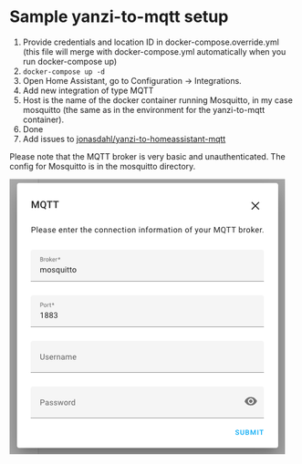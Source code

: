 # Sample yanzi-to-mqtt setup

1. Provide credentials and location ID in docker-compose.override.yml (this file will merge with docker-compose.yml automatically when you run docker-compose up)
2. `docker-compose up -d`
3. Open Home Assistant, go to Configuration -> Integrations.
4. Add new integration of type MQTT
5. Host is the name of the docker container running Mosquitto, in my case mosquitto (the same as in the environment for the yanzi-to-mqtt container).
6. Done
7. Add issues to [jonasdahl/yanzi-to-homeassistant-mqtt](https://github.com/jonasdahl/yanzi-to-homeassistant-mqtt)

Please note that the MQTT broker is very basic and unauthenticated. The config for Mosquitto is in the mosquitto directory.

![MQTT config in home assistant](mqtt.png)

